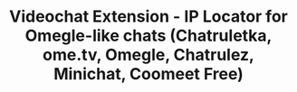 ---
layout: redirect
title: Videochat Extension - IP Locator for Omegle-like chats (Chatruletka, ome.tv, Omegle, Chatrulez, Minichat, Coomeet Free)
description: Videochat Extension (Chatruletka Extension) is an independent open-source browser extension that expands the functionality of Omegle-like video chats.
lang: en
---